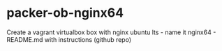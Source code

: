 # packer-ob-nginx64
Create a vagrant virtualbox box with nginx ubuntu lts - name it nginx64 - README.md with instructions (github repo)
